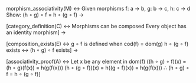 morphism_associativity(M) ↔
    Given morphisms f: a → b, g: b → c, h: c → d
    Show: (h ∘ g) ∘ f = h ∘ (g ∘ f)
→

[category_definition(C) ↔
    Morphisms can be composed
    Every object has an identity morphism]
→

[composition_exists(E) ↔
    g ∘ f is defined when cod(f) = dom(g)
    h ∘ (g ∘ f) exists ↔ (h ∘ g) ∘ f exists]
→

[associativity_proof(A) ↔
    Let x be any element in dom(f)
    ((h ∘ g) ∘ f)(x) = (h ∘ g)(f(x)) = h(g(f(x)))
    (h ∘ (g ∘ f))(x) = h((g ∘ f)(x)) = h(g(f(x)))
    ∴ (h ∘ g) ∘ f = h ∘ (g ∘ f)]
